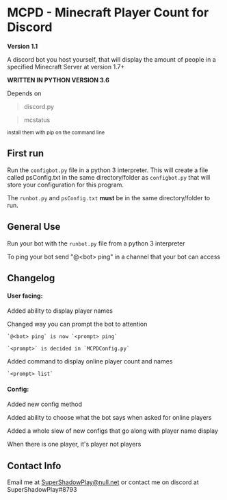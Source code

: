 # MCPD - Minecraft Player Count for Discord
**Version 1.1**

A discord bot you host yourself, that will display the amount of people in a specified Minecraft Server at version 1.7+

**WRITTEN IN PYTHON VERSION 3.6**

Depends on

> discord.py

> mcstatus

<sup>install them with pip on the command line</sup>

## First run
Run the `configbot.py` file in a python 3 interpreter. This will
create a file called psConfig.txt in the same directory/folder as `configbot.py` 
that will store your configuration for this program.

The `runbot.py` and `psConfig.txt` **must** be in the same directory/folder to run.

## General Use
Run your bot with the `runbot.py` file from a python 3 interpreter

To ping your bot send "@\<bot> ping" in a channel that your bot can access

## Changelog
#### User facing:
Added ability to display player names

Changed way you can prompt the bot to attention

	`@<bot> ping` is now `<prompt> ping`

	`<prompt>` is decided in `MCPDConfig.py`

Added command to display online player count and names

	`<prompt> list`


#### Config:

Added new config method

Added ability to choose what the bot says when asked for online players

Added a whole slew of new configs that go along with player name display

When there is one player, it's player not players

## Contact Info

Email me at SuperShadowPlay@null.net
or contact me on discord at SuperShadowPlay#8793
